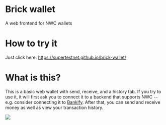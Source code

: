 # Brick wallet
A web frontend for NWC wallets

# How to try it
Just click here: https://supertestnet.github.io/brick-wallet/

# What is this?
This is a basic web wallet with send, receive, and a history tab. If you try to use it, it will first ask you to connect it to a backend that supports NWC -- e.g. consider connecting it to [Bankify](https://supertestnet.github.io/bankify/). After that, you can send and receive money as well as view your transaction history.

<kbd><img src="https://supertestnet.github.io/brick-wallet/brick%20wallet.png"></img></kbd>
